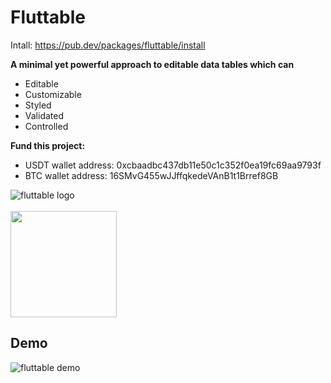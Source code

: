 # Fluttable

Intall: https://pub.dev/packages/fluttable/install

**A minimal yet powerful approach to editable data tables which can**
- Editable
- Customizable
- Styled
- Validated
- Controlled

**Fund this project:**
- USDT wallet address: 0xcbaadbc437db11e50c1c352f0ea19fc69aa9793f
- BTC wallet address: 16SMvG455wJJffqkedeVAnB1t1Brref8GB

![fluttable logo](https://raw.githubusercontent.com/ZainUlMustafa/Fluttable/main/images/logo.png)
<br/>
<br/>
<a href="https://stradaimaging.com"><img src="https://user-images.githubusercontent.com/28589823/162635010-8dd85569-052b-45d6-b6a9-63f05617ab6d.png" width="170"/></a>

## Demo
![fluttable demo](https://raw.githubusercontent.com/ZainUlMustafa/Fluttable/main/images/fluttabledemo.gif)
